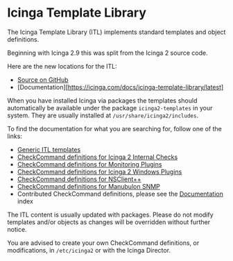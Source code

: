 # Icinga Template Library <a id="icinga-template-library"></a>

The Icinga Template Library (ITL) implements standard templates and object definitions.

Beginning with Icinga 2.9 this was split from the Icinga 2 source code.

Here are the new locations for the ITL:

<!-- TODO: check URLs before merge!!! -->
* [Source on GitHub](https://github.com/Icinga/icinga-template-library)
* [Documentation][https://icinga.com/docs/icinga-template-library/latest]

<!-- TODO: verify package name -->
When you have installed Icinga via packages the templates should automatically be available under the package
`icinga2-templates` in your system. They are usually installed at `/usr/share/icinga2/includes`.

To find the documentation for what you are searching for, follow one of the links:

<!-- TODO: check URLs before merge!!! -->
* [Generic ITL templates](https://icinga.com/docs/icinga-template-library/latest/doc/09-generic-templates)
* [CheckCommand definitions for Icinga 2 Internal Checks](https://icinga.com/docs/icinga-template-library/latest/doc/10-icinga-internal)
* [CheckCommand definitions for Monitoring Plugins](https://icinga.com/docs/icinga-template-library/latest/doc/11-monitoring-plugins)
* [CheckCommand definitions for Icinga 2 Windows Plugins](https://icinga.com/docs/icinga-template-library/latest/doc/12-windows-plugins)
* [CheckCommand definitions for NSClient++](https://icinga.com/docs/icinga-template-library/latest/doc/13-nsclient)
* [CheckCommand definitions for Manubulon SNMP](https://icinga.com/docs/icinga-template-library/latest/doc/14-manubulon)
* Contributed CheckCommand definitions, please see the [Documentation](https://www.icinga.com/docs/icinga2/latest/) index

The ITL content is usually updated with packages. Please do not modify templates and/or objects as changes will be
overridden without further notice.

You are advised to create your own CheckCommand definitions, or modifications,
in `/etc/icinga2` or with the Icinga Director.

